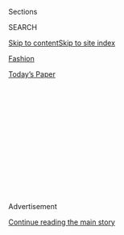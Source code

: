 <div id="app">

<div>

<div>

<div>

<div class="NYTAppHideMasthead css-1q2w90k e1suatyy0">

<div class="section css-ui9rw0 e1suatyy2">

<div class="css-eph4ug er09x8g0">

<div class="css-6n7j50">

</div>

<span class="css-1dv1kvn">Sections</span>

<div class="css-10488qs">

<span class="css-1dv1kvn">SEARCH</span>

</div>

[Skip to content](#site-content)[Skip to site
index](#site-index)

</div>

<div id="masthead-section-label" class="css-1wr3we4 eaxe0e00">

[Fashion](https://www.nytimes3xbfgragh.onion/section/fashion)

</div>

<div class="css-10698na e1huz5gh0">

</div>

</div>

<div id="masthead-bar-one" class="section hasLinks css-15hmgas e1csuq9d3">

<div class="css-uqyvli e1csuq9d0">

</div>

<div class="css-1uqjmks e1csuq9d1">

</div>

<div class="css-9e9ivx">

[](https://myaccount.nytimes3xbfgragh.onion/auth/login?response_type=cookie&client_id=vi)

</div>

<div class="css-1bvtpon e1csuq9d2">

[Today’s
Paper](https://www.nytimes3xbfgragh.onion/section/todayspaper)

</div>

</div>

</div>

</div>

<div data-aria-hidden="false">

<div id="site-content" data-role="main">

<div>

<div class="css-1aor85t" style="opacity:0.000000001;z-index:-1;visibility:hidden">

<div class="css-1hqnpie">

<div class="css-epjblv">

<span class="css-17xtcya">[Fashion](/section/fashion)</span><span class="css-x15j1o">|</span><span class="css-fwqvlz">The
End of the Office Dress
Code</span>

</div>

<div class="css-k008qs">

<div class="css-1iwv8en">

<span class="css-18z7m18"></span>

<div>

</div>

</div>

<span class="css-1n6z4y">https://nyti.ms/25gjYr1</span>

<div class="css-1705lsu">

<div class="css-4xjgmj">

<div class="css-4skfbu" data-role="toolbar" data-aria-label="Social Media Share buttons, Save button, and Comments Panel with current comment count" data-testid="share-tools">

  - 
  - 
  - 
  - 
    
    <div class="css-6n7j50">
    
    </div>

  - 

</div>

</div>

</div>

</div>

</div>

</div>

<div id="NYT_TOP_BANNER_REGION" class="css-13pd83m">

</div>

<div id="top-wrapper" class="css-1sy8kpn">

<div id="top-slug" class="css-l9onyx">

Advertisement

</div>

[Continue reading the main
story](#after-top)

<div class="ad top-wrapper" style="text-align:center;height:100%;display:block;min-height:250px">

<div id="top" class="place-ad" data-position="top" data-size-key="top">

</div>

</div>

<div id="after-top">

</div>

</div>

<div id="sponsor-wrapper" class="css-1hyfx7x">

<div id="sponsor-slug" class="css-19vbshk">

Supported by

</div>

[Continue reading the main
story](#after-sponsor)

<div id="sponsor" class="ad sponsor-wrapper" style="text-align:center;height:100%;display:block">

</div>

<div id="after-sponsor">

</div>

</div>

[Unbuttoned](/column/unbuttoned "Unbuttoned")

<div class="css-1vkm6nb ehdk2mb0">

# The End of the Office Dress Code

</div>

<div class="css-79elbk" data-testid="photoviewer-wrapper">

<div class="css-z3e15g" data-testid="photoviewer-wrapper-hidden">

</div>

<div class="css-1a48zt4 ehw59r15" data-testid="photoviewer-children">

![<span class="css-16f3y1r e13ogyst0" data-aria-hidden="true">Melanie
Griffith, Harrison Ford and Sigourney Weaver in a publicity still for
the film “Working
Girl.”</span><span class="css-cnj6d5 e1z0qqy90" itemprop="copyrightHolder"><span class="css-1ly73wi e1tej78p0">Credit...</span><span><span>Herbert
Dorfman/Corbis, via Getty
Images</span></span></span>](https://static01.graylady3jvrrxbe.onion/images/2016/05/26/fashion/26UNBUTTONED--WEB1/26UNBUTTONED--WEB1-articleLarge.jpg?quality=75&auto=webp&disable=upscale)

</div>

</div>

<div class="css-xt80pu e12qa4dv0">

<div class="css-18e8msd">

<div class="css-vp77d3 epjyd6m0">

<div class="css-1baulvz">

By [<span class="css-1baulvz last-byline" itemprop="name">Vanessa
Friedman</span>](https://www.nytimes3xbfgragh.onion/by/vanessa-friedman)

</div>

</div>

  - May 25,
    2016

  - 
    
    <div class="css-4xjgmj">
    
    <div class="css-d8bdto" data-role="toolbar" data-aria-label="Social Media Share buttons, Save button, and Comments Panel with current comment count" data-testid="share-tools">
    
      - 
      - 
      - 
      - 
        
        <div class="css-6n7j50">
        
        </div>
    
      - 
    
    </div>
    
    </div>

</div>

</div>

<div class="section meteredContent css-1r7ky0e" name="articleBody" itemprop="articleBody">

<div class="css-1fanzo5 StoryBodyCompanionColumn">

<div class="css-53u6y8">

Over the weekend an exhibition opened at the Museum at the Fashion
Institute of Technology in New York. Entitled “Uniformity,” it displays
71 pieces from the museum’s collection of (surprise) uniforms, divided
into four categories — military, work, school, sports — as well as a
select group of the fashion looks they influenced, like Geoffrey Beene’s
1967 sequined football jersey gown and Rei Kawakubo’s 1998 military vest
and pleated skirt for Comme des Garçons.

“I was interested in the inherent dichotomy between uniforms and
fashion,” said Emma McClendon, assistant curator of costume, and the
organizer of the exhibition, “because while they should be antithetical
to one another — the first is about conformity, the second about
creativity — they are also deeply interrelated. It’s ironic.”

But not as ironic as the fact that the show opens just as a number of
recent disputes have underscored a somewhat different, and disruptive,
reality. We live in a moment in which the notion of a uniform is
increasingly out of fashion, at least when it comes to the implicit
codes of professional and public life. Indeed, the museum may be the
only place they now make sense.

If once upon a time Melanie Griffith’s character in “Working Girl” could
manipulate viewers’ assumptions about her job and background simply by
swapping leather jackets and minidresses for greige suits, today it
would be impossible. “We are in a very murky period,” Ms. McClendon
said.

</div>

</div>

<div class="css-1fanzo5 StoryBodyCompanionColumn">

<div class="css-53u6y8">

Just before the museum’s show opened, for example, Britain was
momentarily distracted from discussions over Brexit (leaving the
European Union) by the news that Nicola Thorp, a temp worker, had been
sent home from her receptionist job at PricewaterhouseCoopers for
refusing to wear heels, as dictated by the dress code of her agency,
Portico.

She took her cause public, starting a
[petition](https://petition.parliament.uk/petitions/129823 "Make it illegal for a company to require women to wear heels at work")
for a parliamentary hearing titled “Make it illegal for a company to
require women to wear high heels at work.” If you get more than 100,000
signatures, Parliament will consider the petition, and as of Tuesday
afternoon she had 140,712.

</div>

</div>

<div class="css-79elbk" data-testid="photoviewer-wrapper">

<div class="css-z3e15g" data-testid="photoviewer-wrapper-hidden">

</div>

<div class="css-1a48zt4 ehw59r15" data-testid="photoviewer-children">

![<span class="css-16f3y1r e13ogyst0" data-aria-hidden="true">Elisabeth
Moss as Peggy Olson, an advertising-secretary-turned-copywriter in the
1960s, in the television show, “Mad
Men.”</span><span class="css-cnj6d5 e1z0qqy90" itemprop="copyrightHolder"><span class="css-1ly73wi e1tej78p0">Credit...</span><span>Jordin
Althaus/AMC, via Associated
Press</span></span>](https://static01.graylady3jvrrxbe.onion/images/2016/05/26/fashion/26UNBUTTONED--WEB2/26UNBUTTONED--WEB2-articleLarge.jpg?quality=75&auto=webp&disable=upscale)

</div>

</div>

<div class="css-1fanzo5 StoryBodyCompanionColumn">

<div class="css-53u6y8">

Almost immediately, ITV, the British television network, conducted a
[poll](https://twitter.com/itvnews/status/730622484815314945 "ITV poll Tweet")
on whether employers should be allowed to require women to wear heels;
[social
media](https://www.facebookcorewwwi.onion/StylistMagazine/videos/10155275808519572/?pnref=story "The men in Stylist team wear high heels for a day")
freaked out; and Portico announced it had changed its
[policy](http://www.bbc.com/news/uk-england-london-36272893 "Firm accused of sexism changes policy"):
Flats were now acceptable for women (men, of course, could always wear
them).

A few days later,
[sweatergate](http://www.nytimes3xbfgragh.onion/2016/05/17/style/meteorologist-ktla-dress-cover-up.html "Meteorologist who was told to cover up says it wasn't sexism")
broke out in the United States when a weather forecaster on KTLA-TV in
Los Angeles was handed a gray sweater to cover up a tank dress she was
wearing on the air. She said it was a joke, courtesy of her co-anchor,
but Twitter took offense, perceiving it as an attempt to control what
women wear.

</div>

</div>

<div class="css-1fanzo5 StoryBodyCompanionColumn">

<div class="css-53u6y8">

All of this follows famous dress code brouhahas like the [UBS
scandal](http://www.bbc.com/news/business-12207296 "UBS to revise 44 page dress code")
of 2010 when the Internet discovered that the Swiss bank had issued a
44-page booklet of guidelines for employee dress that included
instructions on shoulder width and underwear shade.

Then there was the “flat shoe” uproar of 2015, when two women were
supposedly barred from the red carpet in Cannes for not wearing heels.
(The festival director denied the report on Twitter.)

And earlier this year, Kansas State Senator Mitch Holmes was forced to
issue a public apology for having included, in his
[guidelines](http://cjonline.com/news/2016-01-21/kansas-senate-chairmans-rules-block-female-witnesses-revealing-attire "Kansas Senate chairman's rules")
for the Senate Ethics and Elections Committee, which he chaired, a rule
for those appearing before the state panel that read: “Conferees should
be dressed in professional attire. For ladies, low-cut necklines and
miniskirts are inappropriate.” No such specific guidelines were issued
for men. Oops. This did not sit well with many.

“I have decided to retract the conferee guidelines,” he said later in a
statement, which also noted, “My failure to clearly specify that all
conferees, regardless of gender, should strive to present themselves
professionally is
unacceptable.”

</div>

</div>

<div class="css-79elbk" data-testid="photoviewer-wrapper">

<div class="css-z3e15g" data-testid="photoviewer-wrapper-hidden">

</div>

<div class="css-1a48zt4 ehw59r15" data-testid="photoviewer-children">

<div class="css-1xdhyk6 erfvjey0">

<span class="css-1ly73wi e1tej78p0">Image</span>

<div class="css-zjzyr8">

<div data-testid="lazyimage-container" style="height:374.4222222222222px">

</div>

</div>

</div>

<span class="css-16f3y1r e13ogyst0" data-aria-hidden="true">Mary Tyler
Moore is shown as TV news producer Mary Richards in a scene from the
“The Mary Tyler Moore Show” in the
1970’s.</span><span class="css-cnj6d5 e1z0qqy90" itemprop="copyrightHolder"><span class="css-1ly73wi e1tej78p0">Credit...</span><span>Associated
Press</span></span>

</div>

</div>

<div class="css-1fanzo5 StoryBodyCompanionColumn">

<div class="css-53u6y8">

The slippery slope may have started as a gentle incline way back in the
1970s, and become a bit steeper during the Casual Friday movement of the
1990s and the success of the Facebook I.P.O. in 2012 with its
hoodie-wearing billionaires. But today, we are speeding down it at
breakneck pace, partly thanks to the hot-button conversation around
gender equality, and fluidity.

</div>

</div>

<div class="css-1fanzo5 StoryBodyCompanionColumn">

<div class="css-53u6y8">

“There has been a dramatic change very recently,” said Susan Scafidi, a
law professor at Fordham University and founder of the Fashion Law
Institute.

She noted that last December the New York City Commission on Human
Rights announced [new
guidelines](http://www1.nyc.gov/office-of-the-mayor/news/961-15/nyc-commission-human-rights-strong-protections-city-s-transgender-gender "NYC office of the mayor")
for the municipal human rights law that expressly prohibited “enforcing
dress codes, uniforms, and grooming standards that impose different
requirements based on sex or gender.”

As a result, no employer may require men to wear ties unless they also
require women to wear ties, or ask that heels be worn unless both sexes
have to wear them. And though this applies only to “official” dress
codes, the trickle-down effect is inevitable.

“Dress is now open to the interpretation of the individual, rather than
an institution,” Professor Scafidi said.

This has created an even greater tension in the more ambiguous areas of
office dress, especially as the boundaries between home and work become
ever
blurrier.

</div>

</div>

<div class="css-79elbk" data-testid="photoviewer-wrapper">

<div class="css-z3e15g" data-testid="photoviewer-wrapper-hidden">

</div>

<div class="css-1a48zt4 ehw59r15" data-testid="photoviewer-children">

<div class="css-1xdhyk6 erfvjey0">

<span class="css-1ly73wi e1tej78p0">Image</span>

<div class="css-zjzyr8">

<div data-testid="lazyimage-container" style="height:358.9555555555556px">

</div>

</div>

</div>

<span class="css-16f3y1r e13ogyst0" data-aria-hidden="true">Calista
Flockhart and Gil Bellows in the Fox television series, “Ally
McBeal”.</span><span class="css-cnj6d5 e1z0qqy90" itemprop="copyrightHolder"><span class="css-1ly73wi e1tej78p0">Credit...</span><span>Larry
Watson/Fox, via Associated Press</span></span>

</div>

</div>

<div class="css-1fanzo5 StoryBodyCompanionColumn">

<div class="css-53u6y8">

“There’s a strain of thought that says an employee represents a company,
and thus dress is not about personal expression, but company
expression,” Professor Scafidi said. “But there’s a counterargument
that believes because we identify so much with our careers, we should be
able to be ourselves at work.”

</div>

</div>

<div class="css-1fanzo5 StoryBodyCompanionColumn">

<div class="css-53u6y8">

And that has led to all sorts of complications. One person’s
“appropriate” can easily be another’s “disgraceful,” and words like
“professional,” when used to describe dress requirements, can seem so
vague as to be almost meaningless. Kanye West wearing ripped jeans and a
jeweled Balmain jacket at the Met Gala: cool or rude? Julia Roberts at
the premiere of “Money Monster” at Cannes this year in bare feet: red
carpet pioneer or a step too far?

At The New York Times, Michael Golden, the vice chairman, told me: “We
have customer-facing jobs and those that are principally internal. We
ask employees to dress appropriately for the interactions planned for
their day.” But that can have broad interpretations. In the newsroom,
people show up in everything from double-breasted suits to shorts; from
sneakers and Birkenstocks to platform heels.

All of which leaves us where? Confused, mostly. And fast trying to
create our own codes, or parse those of the offices around us. Mark
Zuckerberg, for example, is on the record as saying he wears the same
gray T-shirt every day so that he can focus his energy on other
decisions.

Ms. McClendon acknowledges that she tends to wear “all black, pretty
much every day, and sculptural shapes — it’s the museum uniform.”
Professor Scafidi said, “My business uniform is a black jacket with a
fitted, knee-length sheath, classic 100-millimeter single-sole pumps,
and usually our logo pin — my equivalent of armor, arms and insignia,
respectively.”

Indeed, according to Ms. McClendon, uniforms evolved for a reason: “They
fulfill a need to identify your place in the world,” for the wearer and
the observer. At least when they are easy to read. And part of the idea
behind the F.I.T. show, she said, was to “put visitors in the mind-set
to consider uniform dressing more broadly, and how it impacts their own
lives.”

</div>

</div>

<div class="css-1fanzo5 StoryBodyCompanionColumn">

<div class="css-53u6y8">

In other words, to live an examined life when it comes to your wardrobe
and your workplace. Because these issues are only going to get more
complicated.

“We are moving into an era where personal expression is going to trump
the desire to create a corporate identity,” Professor Scafidi said.
“It’s a huge power shift.” And it has already begun.

</div>

</div>

</div>

<div>

</div>

<div>

</div>

<div>

</div>

<div>

<div id="bottom-wrapper" class="css-1ede5it">

<div id="bottom-slug" class="css-l9onyx">

Advertisement

</div>

[Continue reading the main
story](#after-bottom)

<div id="bottom" class="ad bottom-wrapper" style="text-align:center;height:100%;display:block;min-height:90px">

</div>

<div id="after-bottom">

</div>

</div>

</div>

</div>

</div>

## Site Index

<div>

</div>

## Site Information Navigation

  - [© <span>2020</span> <span>The New York Times
    Company</span>](https://help.nytimes3xbfgragh.onion/hc/en-us/articles/115014792127-Copyright-notice)

<!-- end list -->

  - [NYTCo](https://www.nytco.com/)
  - [Contact
    Us](https://help.nytimes3xbfgragh.onion/hc/en-us/articles/115015385887-Contact-Us)
  - [Work with us](https://www.nytco.com/careers/)
  - [Advertise](https://nytmediakit.com/)
  - [T Brand Studio](http://www.tbrandstudio.com/)
  - [Your Ad
    Choices](https://www.nytimes3xbfgragh.onion/privacy/cookie-policy#how-do-i-manage-trackers)
  - [Privacy](https://www.nytimes3xbfgragh.onion/privacy)
  - [Terms of
    Service](https://help.nytimes3xbfgragh.onion/hc/en-us/articles/115014893428-Terms-of-service)
  - [Terms of
    Sale](https://help.nytimes3xbfgragh.onion/hc/en-us/articles/115014893968-Terms-of-sale)
  - [Site
    Map](https://spiderbites.nytimes3xbfgragh.onion)
  - [Help](https://help.nytimes3xbfgragh.onion/hc/en-us)
  - [Subscriptions](https://www.nytimes3xbfgragh.onion/subscription?campaignId=37WXW)

</div>

</div>

</div>

</div>
